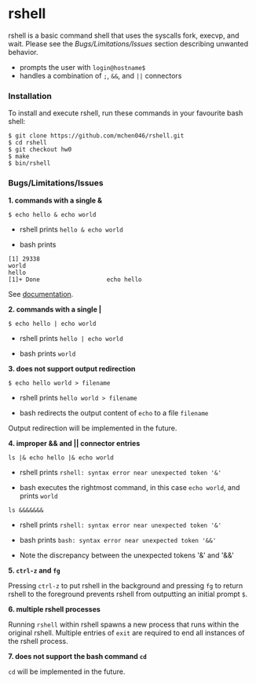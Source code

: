 # rshell
rshell is a basic command shell that uses the syscalls fork, execvp, and wait. Please see the *Bugs/Limitations/Issues* section describing unwanted behavior.
- prompts the user with `login@hostname$ ` 
- handles a combination of `;`, `&&`, and `||` connectors

### Installation
To install and execute rshell, run these commands in your favourite bash shell:
```
$ git clone https://github.com/mchen046/rshell.git
$ cd rshell
$ git checkout hw0
$ make
$ bin/rshell
```
### Bugs/Limitations/Issues
**1. commands with a single &**

`$ echo hello & echo world` 

- rshell prints `hello & echo world`

- bash prints 
```
[1] 29338
world
hello
[1]+ Done					echo hello
```
See [documentation](http://bashitout.com/2013/05/18/Ampersands-on-the-command-line.html).

**2. commands with a single |**

`$ echo hello | echo world`

- rshell prints `hello | echo world`

- bash prints `world`

**3. does not support output redirection**

`$ echo hello world > filename`
 
- rshell prints `hello world > filename`

- bash redirects the output content of `echo` to a file `filename`

Output redirection will be implemented in the future.

**4. improper && and || connector entries**

`ls |& echo hello |& echo world`

- rshell prints `rshell: syntax error near unexpected token '&'`

- bash executes the rightmost command, in this case `echo world`, and prints `world`

`ls &&&&&&&`

- rshell prints `rshell: syntax error near unexpected token '&'`

- bash prints `bash: syntax error near unexpected token '&&'`

- Note the discrepancy between the unexpected tokens '&' and '&&'

**5. `ctrl-z` and `fg`**

Pressing `ctrl-z` to put rshell in the background and pressing `fg` to return rshell to the foreground prevents rshell from outputting an initial prompt `$`.

**6. multiple rshell processes**

Running `rshell` within rshell spawns a new process that runs within the original rshell. Multiple entries of `exit` are required to end all instances of the rshell process.

**7. does not support the bash command `cd`**

`cd` will be implemented in the future.

